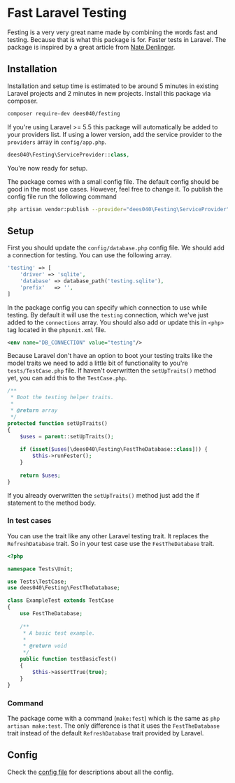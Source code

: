 # Fast Laravel Testing

Festing is a very very great name made by combining the words fast and testing. Because that is what this package is for. Faster tests in Laravel. The package is inspired by a great article from [Nate Denlinger](https://natedenlinger.com/my-suggestions-to-speed-up-testing-with-laravel-and-phpunit/).

## Installation

Installation and setup time is estimated to be around 5 minutes in existing Laravel projects and 2 minutes in new projects. Install this package via composer.

```bash
composer require-dev dees040/festing
```

If you're using Laravel >= 5.5 this package will automatically be added to your providers list. If using a lower version, add the service provider to the `providers` array in `config/app.php`.

```php
dees040\Festing\ServiceProvider::class,
```

You're now ready for setup.

The package comes with a small config file. The default config should be good in the most use cases. However, feel free to change it. To publish the config file run the following command

```bash
php artisan vendor:publish --provider="dees040\Festing\ServiceProvider" --tag="config"
```

## Setup

First you should update the `config/database.php` config file. We should add a connection for testing. You can use the following array.

```php
'testing' => [
    'driver' => 'sqlite',
    'database' => database_path('testing.sqlite'),
    'prefix'   => '',
]
```

In the package config you can specify which connection to use while testing. By default it will use the `testing` connection, which we've just added to the `connections` array. You should also add or update this in `<php>` tag located in the `phpunit.xml` file.

```xml
<env name="DB_CONNECTION" value="testing"/>
```

Because Laravel don't have an option to boot your testing traits like the model traits we need to add a little bit of functionality to you're `tests/TestCase.php` file. If haven't overwritten the `setUpTraits()` method yet, you can add this to the `TestCase.php`.

```php
/**
 * Boot the testing helper traits.
 *
 * @return array
 */
protected function setUpTraits()
{
    $uses = parent::setUpTraits();
    
    if (isset($uses[\dees040\Festing\FestTheDatabase::class])) {
        $this->runFester();
    }
    
    return $uses;
}
```

If you already overwritten the `setUpTraits()` method just add the if statement to the method body.

### In test cases

You can use the trait like any other Laravel testing trait. It replaces the `RefreshDatabase` trait. So in your test case use the `FestTheDatabase` trait.

```php
<?php

namespace Tests\Unit;

use Tests\TestCase;
use dees040\Festing\FestTheDatabase;

class ExampleTest extends TestCase
{
    use FestTheDatabase;
    
    /**
     * A basic test example.
     *
     * @return void
     */
    public function testBasicTest()
    {
        $this->assertTrue(true);
    }
}
```

### Command

The package come with a command (`make:fest`) which is the same as `php artisan make:test`. The only difference is that it uses the `FestTheDatabase` trait instead of the default `RefreshDatabase` trait provided by Laravel.

## Config

Check the [config file](https://github.com/dees040/festing/blob/master/src/config/festing.php) for descriptions about all the config.